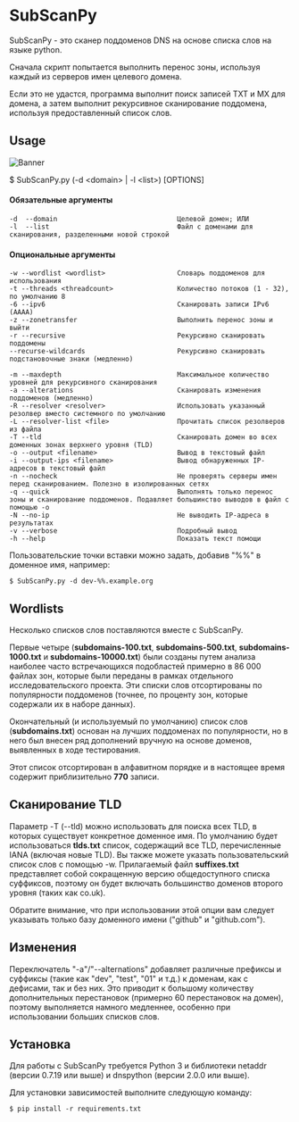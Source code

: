 
[Banner]: https://github.com/Kelll31/SubScanPy/blob/main/img/usage.png?raw=true "Usage example"

SubScanPy
======

SubScanPy - это сканер поддоменов DNS на основе списка слов на языке python.

Сначала скрипт попытается выполнить перенос зоны, используя каждый из серверов имен целевого домена.

Если это не удастся, программа выполнит поиск записей TXT и MX для домена, а затем выполнит рекурсивное сканирование поддомена, используя предоставленный список слов.

Usage
-----

![Banner]

$ SubScanPy.py (-d \<domain\> | -l \<list\>) [OPTIONS]

#### Обязательные аргументы
    -d  --domain                              Целевой домен; ИЛИ
    -l  --list                                Файл с доменами для сканирования, разделенными новой строкой
    
#### Опциональные аргументы
    -w --wordlist <wordlist>                  Словарь поддоменов для использования
    -t --threads <threadcount>                Количество потоков (1 - 32), по умолчанию 8
    -6 --ipv6                                 Сканировать записи IPv6 (AAAA)
    -z --zonetransfer                         Выполнить перенос зоны и выйти
    -r --recursive                            Рекурсивно сканировать поддомены
    --recurse-wildcards                       Рекурсивно сканировать подстановочные знаки (медленно)

    -m --maxdepth                             Максимальное количество уровней для рекурсивного сканирования
    -a --alterations                          Сканировать изменения поддоменов (медленно)
    -R --resolver <resolver>                  Использовать указанный резолвер вместо системного по умолчанию
    -L --resolver-list <file>                 Прочитать список резолверов из файла
    -T --tld                                  Сканировать домен во всех доменных зонах верхнего уровня (TLD)
    -o --output <filename>                    Вывод в текстовый файл
    -i --output-ips <filename>                Вывод обнаруженных IP-адресов в текстовый файл
    -n --nocheck                              Не проверять серверы имен перед сканированием. Полезно в изолированных сетях
    -q --quick                                Выполнять только перенос зоны и сканирование поддоменов. Подавляет большинство выводов в файл с помощью -o
    -N --no-ip                                Не выводить IP-адреса в результатах
    -v --verbose                              Подробный вывод
    -h --help                                 Показать текст помощи

Пользовательские точки вставки можно задать, добавив "%%" в доменное имя, например:

```
$ SubScanPy.py -d dev-%%.example.org
```

Wordlists
---------

Несколько списков слов поставляются вместе с SubScanPy.

Первые четыре (**subdomains-100.txt**, **subdomains-500.txt**, **subdomains-1000.txt** и **subdomains-10000.txt**) были созданы путем анализа наиболее часто встречающихся подобластей примерно в 86 000 файлах зон, которые были переданы в рамках отдельного исследовательского проекта. Эти списки слов отсортированы по популярности поддоменов (точнее, по проценту зон, которые содержали их в наборе данных).

Окончательный (и используемый по умолчанию) список слов (**subdomains.txt**) основан на лучших поддоменах по популярности, но в него был внесен ряд дополнений вручную на основе доменов, выявленных в ходе тестирования.

Этот список отсортирован в алфавитном порядке и в настоящее время содержит приблизительно **770** записи.


Сканирование TLD
------------
Параметр -T (--tld) можно использовать для поиска всех TLD, в которых существует конкретное доменное имя. По умолчанию будет использоваться **tlds.txt** список, содержащий все TLD, перечисленные IANA (включая новые TLD). Вы также можете указать пользовательский список слов с помощью -w. Прилагаемый файл **suffixes.txt** представляет собой сокращенную версию общедоступного списка суффиксов, поэтому он будет включать большинство доменов второго уровня (таких как co.uk).

Обратите внимание, что при использовании этой опции вам следует указывать только базу доменного имени ("github" и "github.com").

Изменения
-----------
Переключатель "-a"/"--alternations" добавляет различные префиксы и суффиксы (такие как "dev", "test", "01" и т.д.) к доменам, как с дефисами, так и без них. Это приводит к большому количеству дополнительных перестановок (примерно 60 перестановок на домен), поэтому выполняется намного медленнее, особенно при использовании больших списков слов.


Установка
-----

Для работы с SubScanPy требуется Python 3 и библиотеки netaddr (версии 0.7.19 или выше) и dnspython (версии 2.0.0 или выше).

Для установки зависимостей выполните следующую команду:

    $ pip install -r requirements.txt
